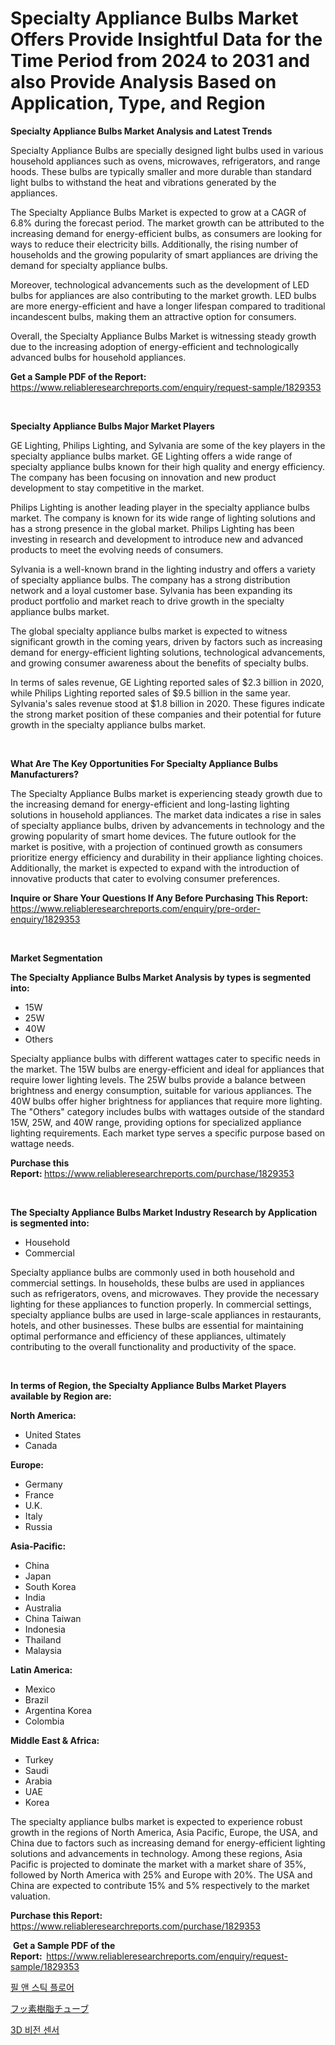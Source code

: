 <p><h1>Specialty Appliance Bulbs Market Offers Provide Insightful Data for the Time Period from 2024 to 2031 and also Provide Analysis Based on Application, Type, and Region</h1></p><p><strong>Specialty Appliance Bulbs Market Analysis and Latest Trends</strong></p>
<p><p>Specialty Appliance Bulbs are specially designed light bulbs used in various household appliances such as ovens, microwaves, refrigerators, and range hoods. These bulbs are typically smaller and more durable than standard light bulbs to withstand the heat and vibrations generated by the appliances.</p><p>The Specialty Appliance Bulbs Market is expected to grow at a CAGR of 6.8% during the forecast period. The market growth can be attributed to the increasing demand for energy-efficient bulbs, as consumers are looking for ways to reduce their electricity bills. Additionally, the rising number of households and the growing popularity of smart appliances are driving the demand for specialty appliance bulbs.</p><p>Moreover, technological advancements such as the development of LED bulbs for appliances are also contributing to the market growth. LED bulbs are more energy-efficient and have a longer lifespan compared to traditional incandescent bulbs, making them an attractive option for consumers.</p><p>Overall, the Specialty Appliance Bulbs Market is witnessing steady growth due to the increasing adoption of energy-efficient and technologically advanced bulbs for household appliances.</p></p>
<p><strong>Get a Sample PDF of the Report:&nbsp;</strong> <a href="https://www.reliableresearchreports.com/enquiry/request-sample/1829353">https://www.reliableresearchreports.com/enquiry/request-sample/1829353</a></p>
<p>&nbsp;</p>
<p><strong>Specialty Appliance Bulbs Major Market Players</strong></p>
<p><p>GE Lighting, Philips Lighting, and Sylvania are some of the key players in the specialty appliance bulbs market. GE Lighting offers a wide range of specialty appliance bulbs known for their high quality and energy efficiency. The company has been focusing on innovation and new product development to stay competitive in the market.</p><p>Philips Lighting is another leading player in the specialty appliance bulbs market. The company is known for its wide range of lighting solutions and has a strong presence in the global market. Philips Lighting has been investing in research and development to introduce new and advanced products to meet the evolving needs of consumers.</p><p>Sylvania is a well-known brand in the lighting industry and offers a variety of specialty appliance bulbs. The company has a strong distribution network and a loyal customer base. Sylvania has been expanding its product portfolio and market reach to drive growth in the specialty appliance bulbs market.</p><p>The global specialty appliance bulbs market is expected to witness significant growth in the coming years, driven by factors such as increasing demand for energy-efficient lighting solutions, technological advancements, and growing consumer awareness about the benefits of specialty bulbs.</p><p>In terms of sales revenue, GE Lighting reported sales of $2.3 billion in 2020, while Philips Lighting reported sales of $9.5 billion in the same year. Sylvania's sales revenue stood at $1.8 billion in 2020. These figures indicate the strong market position of these companies and their potential for future growth in the specialty appliance bulbs market.</p></p>
<p>&nbsp;</p>
<p><strong>What Are The Key Opportunities For Specialty Appliance Bulbs Manufacturers?</strong></p>
<p><p>The Specialty Appliance Bulbs market is experiencing steady growth due to the increasing demand for energy-efficient and long-lasting lighting solutions in household appliances. The market data indicates a rise in sales of specialty appliance bulbs, driven by advancements in technology and the growing popularity of smart home devices. The future outlook for the market is positive, with a projection of continued growth as consumers prioritize energy efficiency and durability in their appliance lighting choices. Additionally, the market is expected to expand with the introduction of innovative products that cater to evolving consumer preferences.</p></p>
<p><strong>Inquire or Share Your Questions If Any Before Purchasing This Report:</strong> <a href="https://www.reliableresearchreports.com/enquiry/pre-order-enquiry/1829353">https://www.reliableresearchreports.com/enquiry/pre-order-enquiry/1829353</a></p>
<p>&nbsp;</p>
<p><strong>Market Segmentation</strong></p>
<p><strong>The Specialty Appliance Bulbs Market Analysis by types is segmented into:</strong></p>
<p><ul><li>15W</li><li>25W</li><li>40W</li><li>Others</li></ul></p>
<p><p>Specialty appliance bulbs with different wattages cater to specific needs in the market. The 15W bulbs are energy-efficient and ideal for appliances that require lower lighting levels. The 25W bulbs provide a balance between brightness and energy consumption, suitable for various appliances. The 40W bulbs offer higher brightness for appliances that require more lighting. The "Others" category includes bulbs with wattages outside of the standard 15W, 25W, and 40W range, providing options for specialized appliance lighting requirements. Each market type serves a specific purpose based on wattage needs.</p></p>
<p><strong>Purchase this Report:&nbsp;</strong><a href="https://www.reliableresearchreports.com/purchase/1829353">https://www.reliableresearchreports.com/purchase/1829353</a></p>
<p>&nbsp;</p>
<p><strong>The Specialty Appliance Bulbs Market Industry Research by Application is segmented into:</strong></p>
<p><ul><li>Household</li><li>Commercial</li></ul></p>
<p><p>Specialty appliance bulbs are commonly used in both household and commercial settings. In households, these bulbs are used in appliances such as refrigerators, ovens, and microwaves. They provide the necessary lighting for these appliances to function properly. In commercial settings, specialty appliance bulbs are used in large-scale appliances in restaurants, hotels, and other businesses. These bulbs are essential for maintaining optimal performance and efficiency of these appliances, ultimately contributing to the overall functionality and productivity of the space.</p></p>
<p>&nbsp;</p>
<p><strong>In terms of Region, the Specialty Appliance Bulbs Market Players available by Region are:</strong></p>
<p>
    <p> <strong> North America: </strong>
        <ul>
            <li>United States</li>
            <li>Canada</li>
        </ul>
        </p> 
    <p> <strong> Europe: </strong>
        <ul>
            <li>Germany</li>
            <li>France</li>
            <li>U.K.</li>
            <li>Italy</li>
            <li>Russia</li>
        </ul>
        </p> 
    <p> <strong> Asia-Pacific: </strong>
        <ul>
            <li>China</li>
            <li>Japan</li>
            <li>South Korea</li>
            <li>India</li>
            <li>Australia</li>
            <li>China Taiwan</li>
            <li>Indonesia</li>
            <li>Thailand</li>
            <li>Malaysia</li>
        </ul>
        </p> 
    <p> <strong> Latin America: </strong>
        <ul>
            <li>Mexico</li>
            <li>Brazil</li>
            <li>Argentina Korea</li>
            <li>Colombia</li>
        </ul>
        </p> 
    <p> <strong> Middle East & Africa: </strong>
        <ul>
            <li>Turkey</li>
            <li>Saudi</li>
            <li>Arabia</li>
            <li>UAE</li>
            <li>Korea</li>
        </ul>
    </p>
    </p>
<p><p>The specialty appliance bulbs market is expected to experience robust growth in the regions of North America, Asia Pacific, Europe, the USA, and China due to factors such as increasing demand for energy-efficient lighting solutions and advancements in technology. Among these regions, Asia Pacific is projected to dominate the market with a market share of 35%, followed by North America with 25% and Europe with 20%. The USA and China are expected to contribute 15% and 5% respectively to the market valuation.</p></p>
<p><strong>Purchase this Report: </strong><a href="https://www.reliableresearchreports.com/purchase/1829353">https://www.reliableresearchreports.com/purchase/1829353</a></p>
<p>&nbsp;<strong>Get a Sample PDF of the Report:&nbsp;&nbsp;</strong><a href="https://www.reliableresearchreports.com/enquiry/request-sample/1829353">https://www.reliableresearchreports.com/enquiry/request-sample/1829353</a></p>
<p><strong></strong></p>
<p><p><a href="https://github.com/Penelolack456456/Market-Research-Report-List-1/blob/main/46843666669.md">필 앤 스틱 플로어</a></p><p><a href="https://github.com/ksxzwxabcuynh011/Market-Research-Report-List-1/blob/main/71022227529.md">フッ素樹脂チューブ</a></p><p><a href="https://github.com/vsr06p4p49/Market-Research-Report-List-1/blob/main/80998386668.md">3D 비전 센서</a></p></p>